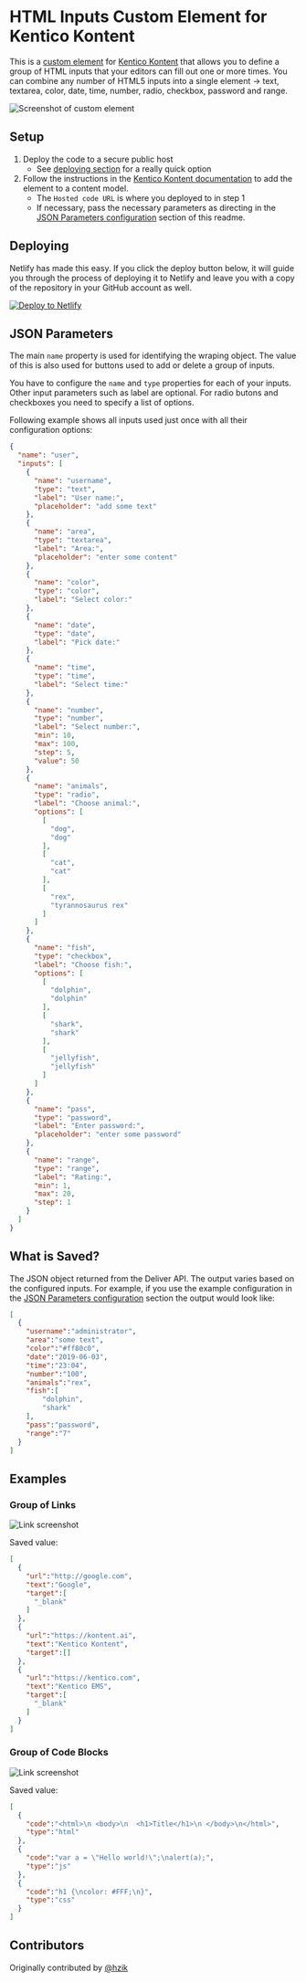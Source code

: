 # HTML Inputs Custom Element for Kentico Kontent

This is a [custom element](https://docs.kontent.ai/tutorials/develop-apps/integrate/integrating-your-own-content-editing-features) for [Kentico Kontent](https://kontent.ai) that allows you to define a group of HTML inputs that your editors can fill out one or more times. You can combine any number of HTML5 inputs into a single element -> text, textarea, color, date, time, number, radio, checkbox, password and range.

![Screenshot of custom element](HtmlInputs.png)

## Setup

1. Deploy the code to a secure public host
   - See [deploying section](#Deploying) for a really quick option
1. Follow the instructions in the [Kentico Kontent documentation](https://docs.kontent.ai/tutorials/develop-apps/integrate/integrating-your-own-content-editing-features#a-3--displaying-a-custom-element-in-kentico-kontent) to add the element to a content model.
   - The `Hosted code URL` is where you deployed to in step 1
   - If necessary, pass the necessary parameters as directing in the [JSON Parameters configuration](#json-parameters) section of this readme.

## Deploying

Netlify has made this easy. If you click the deploy button below, it will guide you through the process of deploying it to Netlify and leave you with a copy of the repository in your GitHub account as well.

[![Deploy to Netlify](https://www.netlify.com/img/deploy/button.svg)](https://app.netlify.com/start/deploy?repository=https://github.com/Kentico/kontent-custom-element-sample-html-inputs)

## JSON Parameters

The main `name` property is used for identifying the wraping object. The value of this is also used for buttons used to add or delete a group of inputs.

You have to configure the `name` and `type` properties for each of your inputs. Other input parameters such as label are optional. For radio butons and checkboxes you need to specify a list of options.

Following example shows all inputs used just once with all their configuration options:

```Json
{
  "name": "user",
  "inputs": [
    {
      "name": "username",
      "type": "text",
      "label": "User name:",
      "placeholder": "add some text"
    },
    {
      "name": "area",
      "type": "textarea",
      "label": "Area:",
      "placeholder": "enter some content"
    },
    {
      "name": "color",
      "type": "color",
      "label": "Select color:"
    },
    {
      "name": "date",
      "type": "date",
      "label": "Pick date:"
    },
    {
      "name": "time",
      "type": "time",
      "label": "Select time:"
    },
    {
      "name": "number",
      "type": "number",
      "label": "Select number:",
      "min": 10,
      "max": 100,
      "step": 5,
      "value": 50
    },
    {
      "name": "animals",
      "type": "radio",
      "label": "Choose animal:",
      "options": [
        [
          "dog",
          "dog"
        ],
        [
          "cat",
          "cat"
        ],
        [
          "rex",
          "tyrannosaurus rex"
        ]
      ]
    },
    {
      "name": "fish",
      "type": "checkbox",
      "label": "Choose fish:",
      "options": [
        [
          "dolphin",
          "dolphin"
        ],
        [
          "shark",
          "shark"
        ],
        [
          "jellyfish",
          "jellyfish"
        ]
      ]
    },
    {
      "name": "pass",
      "type": "password",
      "label": "Enter password:",
      "placeholder": "enter some password"
    },
    {
      "name": "range",
      "type": "range",
      "label": "Rating:",
      "min": 1,
      "max": 20,
      "step": 1
    }
  ]
}
```

## What is Saved?

The JSON object returned from the Deliver API. The output varies based on the configured inputs. For example, if you use the example configuration in the [JSON Parameters configuration](#json-parameters) section the output would look like:

```Json
[
  {
    "username":"administrator",
    "area":"some text",
    "color":"#ff80c0",
    "date":"2019-06-03",
    "time":"23:04",
    "number":"100",
    "animals":"rex",
    "fish":[
        "dolphin",
        "shark"
    ],
    "pass":"password",
    "range":"7"
  }
]
```

## Examples

### Group of Links

![Link screenshot](Example-Links.png)

Saved value:

```Json
[
  {
    "url":"http://google.com",
    "text":"Google",
    "target":[
      "_blank"
    ]
  },
  {
    "url":"https://kontent.ai",
    "text":"Kentico Kontent",
    "target":[]
  },
  {
    "url":"https://kentico.com",
    "text":"Kentico EMS",
    "target":[
      "_blank"
    ]
  }
]
```

### Group of Code Blocks

![Link screenshot](Example-CodeBlocks.png)

Saved value:

```Json
[
  {
    "code":"<html>\n <body>\n  <h1>Title</h1>\n </body>\n</html>",
    "type":"html"
  },
  {
    "code":"var a = \"Hello world!\";\nalert(a);",
    "type":"js"
  },
  {
    "code":"h1 {\ncolor: #FFF;\n}",
    "type":"css"
  }
]
```

## Contributors
Originally contributed by [@hzik](https://github.com/hzik/)

